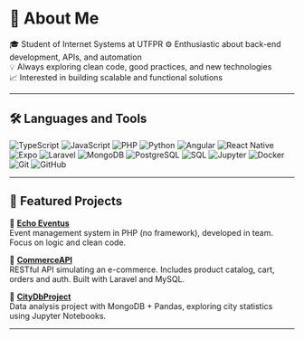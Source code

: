# 📌 About Me

🎓 Student of Internet Systems at UTFPR 
⚙️ Enthusiastic about back-end development, APIs, and automation  
💡 Always exploring clean code, good practices, and new technologies  
📈 Interested in building scalable and functional solutions

---

## 🛠️ Languages and Tools

![TypeScript](https://img.shields.io/badge/-TypeScript-3178c6?style=flat-square&logo=typescript&logoColor=white)
![JavaScript](https://img.shields.io/badge/-JavaScript-f7df1e?style=flat-square&logo=javascript&logoColor=black)
![PHP](https://img.shields.io/badge/-PHP-8892BF?style=flat-square&logo=php&logoColor=white)
![Python](https://img.shields.io/badge/-Python-3776AB?style=flat-square&logo=python&logoColor=white)
![Angular](https://img.shields.io/badge/-Angular-DD0031?style=flat-square&logo=angular&logoColor=white)
![React Native](https://img.shields.io/badge/-React%20Native-20232A?style=flat-square&logo=react&logoColor=61DAFB)
![Expo](https://img.shields.io/badge/-Expo-000020?style=flat-square&logo=expo&logoColor=white)
![Laravel](https://img.shields.io/badge/-Laravel-FF2D20?style=flat-square&logo=laravel&logoColor=white)
![MongoDB](https://img.shields.io/badge/-MongoDB-47A248?style=flat-square&logo=mongodb&logoColor=white)
![PostgreSQL](https://img.shields.io/badge/-PostgreSQL-336791?style=flat-square&logo=postgresql&logoColor=white)
![SQL](https://img.shields.io/badge/-SQL-4479A1?style=flat-square&logo=mysql&logoColor=white)
![Jupyter](https://img.shields.io/badge/-Jupyter-F37626?style=flat-square&logo=jupyter&logoColor=white)
![Docker](https://img.shields.io/badge/-Docker-2496ED?style=flat-square&logo=docker&logoColor=white)
![Git](https://img.shields.io/badge/-Git-F05032?style=flat-square&logo=git&logoColor=white)
![GitHub](https://img.shields.io/badge/-GitHub-181717?style=flat-square&logo=github&logoColor=white)

---

## 🚀 Featured Projects

🔹 [**Echo Eventus**](https://github.com/nicolasjveiga/echo-eventus)  
Event management system in PHP (no framework), developed in team. Focus on logic and clean code.

🔹 [**CommerceAPI**](https://github.com/nicolasjveiga/laravel-commerce-api)  
RESTful API simulating an e-commerce. Includes product catalog, cart, orders and auth. Built with Laravel and MySQL.

🔹 [**CityDbProject**](https://github.com/nicolasjveiga/city-db-project)  
Data analysis project with MongoDB + Pandas, exploring city statistics using Jupyter Notebooks.

---

